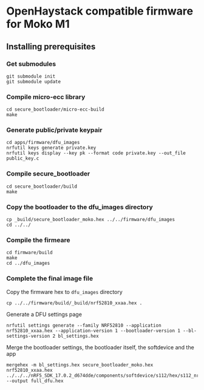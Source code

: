 # OpenHaystack compatible firmware for Moko M1

## Installing prerequisites 

### Get submodules
```
git submodule init
git submodule update
```

### Compile micro-ecc library
```
cd secure_bootloader/micro-ecc-build
make
```

### Generate public/private keypair
```
cd apps/firmware/dfu_images
nrfutil keys generate private.key
nrfutil keys display --key pk --format code private.key --out_file public_key.c
```

### Compile secure_bootloader
```
cd secure_bootloader/build
make
```

### Copy the bootloader to the dfu_images directory
```
cp _build/secure_bootloader_moko.hex ../../firmware/dfu_images
cd ../../
```

### Compile the firmeare
```
cd firmware/build
make
cd ../dfu_images
```

### Complete the final image file
Copy the firmware hex to `dfu_images` directory
```
cp ../../firmware/build/_build/nrf52810_xxaa.hex . 
```

Generate a DFU settings page
```
nrfutil settings generate --family NRF52810 --application nrf52810_xxaa.hex --application-version 1 --bootloader-version 1 --bl-settings-version 2 bl_settings.hex
```

Merge the bootloader settings, the bootloader itself, the softdevice and the app
```
mergehex -m bl_settings.hex secure_bootloader_moko.hex nrf52810_xxaa.hex ../../../nRF5_SDK_17.0.2_d674dde/components/softdevice/s112/hex/s112_nrf52_7.2.0_softdevice.hex --output full_dfu.hex
```

